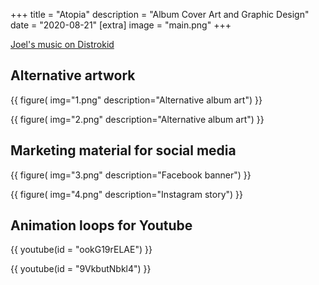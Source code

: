 +++
title = "Atopia"
description = "Album Cover Art and Graphic Design"
date = "2020-08-21"
[extra]
image = "main.png"
+++

[Joel's music on Distrokid](https://distrokid.com/hyperfollow/joellindfors/atopia)

## Alternative artwork

{{
    figure(
        img="1.png"
        description="Alternative album art")
}}

{{
    figure(
        img="2.png"
        description="Alternative album art")
}}

## Marketing material for social media

{{
    figure(
        img="3.png"
        description="Facebook banner")
}}

{{
    figure(
        img="4.png"
        description="Instagram story")
}}

## Animation loops for Youtube

{{
    youtube(id = "ookG19rELAE")
}}

{{
    youtube(id = "9VkbutNbkl4")
}}

